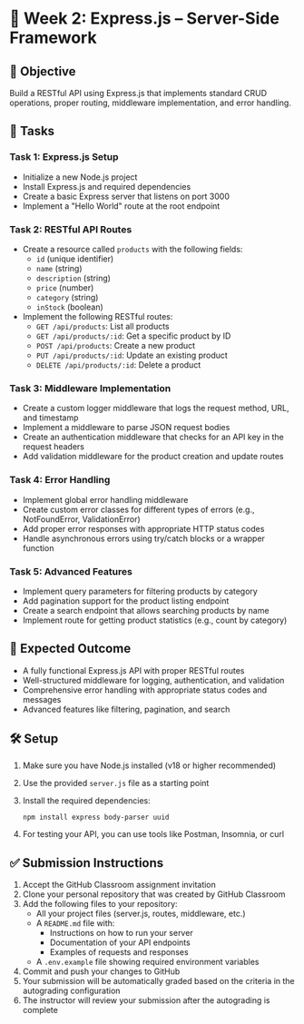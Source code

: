 # 🚂 Week 2: Express.js – Server-Side Framework

## 🚀 Objective

Build a RESTful API using Express.js that implements standard CRUD operations, proper routing, middleware implementation, and error handling.

## 📂 Tasks

### Task 1: Express.js Setup

- Initialize a new Node.js project
- Install Express.js and required dependencies
- Create a basic Express server that listens on port 3000
- Implement a "Hello World" route at the root endpoint

### Task 2: RESTful API Routes

- Create a resource called `products` with the following fields:
  - `id` (unique identifier)
  - `name` (string)
  - `description` (string)
  - `price` (number)
  - `category` (string)
  - `inStock` (boolean)
- Implement the following RESTful routes:
  - `GET /api/products`: List all products
  - `GET /api/products/:id`: Get a specific product by ID
  - `POST /api/products`: Create a new product
  - `PUT /api/products/:id`: Update an existing product
  - `DELETE /api/products/:id`: Delete a product

### Task 3: Middleware Implementation

- Create a custom logger middleware that logs the request method, URL, and timestamp
- Implement a middleware to parse JSON request bodies
- Create an authentication middleware that checks for an API key in the request headers
- Add validation middleware for the product creation and update routes

### Task 4: Error Handling

- Implement global error handling middleware
- Create custom error classes for different types of errors (e.g., NotFoundError, ValidationError)
- Add proper error responses with appropriate HTTP status codes
- Handle asynchronous errors using try/catch blocks or a wrapper function

### Task 5: Advanced Features
 
- Implement query parameters for filtering products by category
- Add pagination support for the product listing endpoint
- Create a search endpoint that allows searching products by name
- Implement route for getting product statistics (e.g., count by category)

## 🧪 Expected Outcome

- A fully functional Express.js API with proper RESTful routes
- Well-structured middleware for logging, authentication, and validation
- Comprehensive error handling with appropriate status codes and messages
- Advanced features like filtering, pagination, and search

## 🛠️ Setup

1. Make sure you have Node.js installed (v18 or higher recommended)
2. Use the provided `server.js` file as a starting point
3. Install the required dependencies:

   ```sh
   npm install express body-parser uuid
   ```

4. For testing your API, you can use tools like Postman, Insomnia, or curl

## ✅ Submission Instructions

1. Accept the GitHub Classroom assignment invitation
2. Clone your personal repository that was created by GitHub Classroom
3. Add the following files to your repository:
   - All your project files (server.js, routes, middleware, etc.)
   - A `README.md` file with:
     - Instructions on how to run your server
     - Documentation of your API endpoints
     - Examples of requests and responses
   - A `.env.example` file showing required environment variables
4. Commit and push your changes to GitHub
5. Your submission will be automatically graded based on the criteria in the autograding configuration
6. The instructor will review your submission after the autograding is complete 
